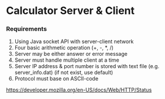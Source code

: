 # Calculator Server & Client
### Requirements
1. Using Java socket API with server-client network
2. Four basic arithmetic operation (+, -, *, /)
3. Server may be either answer or error message
4. Server must handle multiple client at a time
5. Server IP address & port number is stored with text file (e.g. server_info.dat) (if not exist, use default)
6. Protocol must base on ASCII-code

   
<https://developer.mozilla.org/en-US/docs/Web/HTTP/Status>
